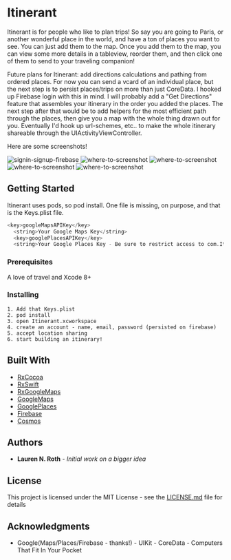 # Itinerant

Itinerant is for people who like to plan trips! So say you are going to Paris, or another wonderful place in the world, and have a ton of places you want to see. You can just add them to the map. Once you add them to the map, you can view some more details in a tableview, reorder them, and then click one of them to send to your traveling companion!

Future plans for Itinerant: add directions calculations and pathing from ordered places. For now you can send a vcard of an individual place, but the next step is to persist places/trips on more than just CoreData. I hooked up Firebase login with this in mind. I will probably add a "Get Directions" feature that assembles your itinerary in the order you added the places. The next step after that would be to add helpers for the most efficient path through the places, then give you a map with the whole thing drawn out for you. Eventually I'd hook up url-schemes, etc.. to make the whole itinerary shareable through the UIActivityViewController.

Here are some screenshots!

![signin-signup-firebase](https://github.com/laurennicoleroth/Itinerant/blob/readme/screenshots/image5.png)
![where-to-screenshot](https://github.com/laurennicoleroth/Itinerant/blob/readme/screenshots/image1.png)
![where-to-screenshot](https://github.com/laurennicoleroth/Itinerant/blob/readme/screenshots/image2.png)
![where-to-screenshot](https://github.com/laurennicoleroth/Itinerant/blob/readme/screenshots/image3.png)
![where-to-screenshot](https://github.com/laurennicoleroth/Itinerant/blob/readme/screenshots/image4.png)

## Getting Started

Itinerant uses pods, so pod install. One file is missing, on purpose, and that is the Keys.plist file.

```Swift
<key>googleMapsAPIKey</key>
  <string>Your Google Maps Key</string>
  <key>googlePlacesAPIKey</key>
  <string>Your Google Places Key - Be sure to restrict access to com.Itinerant</string>
```

### Prerequisites

A love of travel and Xcode 8+

### Installing

```
1. Add that Keys.plist
2. pod install
3. open Itinerant.xcworkspace
4. create an account - name, email, password (persisted on firebase)
5. accept location sharing
6. start building an itinerary!
```

## Built With

* [RxCocoa](https://github.com/ReactiveX/RxSwift/tree/master/RxCocoa)
* [RxSwift](https://github.com/ReactiveX/RxSwift)
* [RxGoogleMaps](https://github.com/RxSwiftCommunity/RxGoogleMaps)
* [GoogleMaps](https://github.com/googlemaps/)
* [GooglePlaces](https://developers.google.com/places/ios-api/start)
* [Firebase](https://firebase.google.com/docs/ios/setup)
* [Cosmos](https://github.com/evgenyneu/Cosmos)

## Authors

* **Lauren N. Roth** - *Initial work on a bigger idea*

## License

This project is licensed under the MIT License - see the [LICENSE.md](LICENSE.md) file for details

## Acknowledgments

* Google(Maps/Places/Firebase - thanks!) - UIKit - CoreData - Computers That Fit In Your Pocket